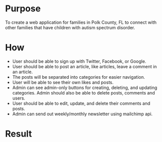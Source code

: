 # Purpose

To create a web application for families in Polk County, FL to connect with other families that have children with autism spectrum disorder.

# How

- User should be able to sign up with Twitter, Facebook, or Google.
- User should be able to post an article, like articles, leave a comment in an article.
- The posts will be separated into categories for easier navigation.
- User will be able to see their own likes and posts.
- Admin can see admin-only buttons for creating, deleting, and updating categories. Admin should also be able to delete posts, comments and users.
- User should be able to edit, update, and delete their comments and posts.
- Admin can send out weekly/monthly newsletter using mailchimp api.

# Result
